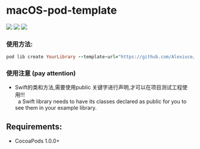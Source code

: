 macOS-pod-template
============
![](https://img.shields.io/badge/platform-macOS-red.svg)
![](https://img.shields.io/badge/Language-swift4.0-orange.svg)
![](https://img.shields.io/badge/Language-ObjectiveC-yellow.svg)
### 使用方法:
 ```ruby
 pod lib create YourLibrary --template-url="https://github.com/Alexiuce/mac-pod-template.git" 
 ```
### 使用注意 (pay attention) 
   - Swift的类和方法,需要使用public 关键字进行声明,才可以在项目测试工程使用!!!   
   a Swift library needs to have its classes declared as public for you to see them in your example library.

## Requirements:

- CocoaPods 1.0.0+
